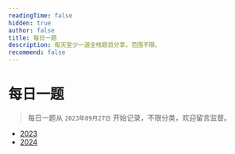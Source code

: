 ```yaml
---
readingTime: false
hidden: true
author: false
title: 每日一题
description: 每天至少一道全栈题目分享，范围不限。
recommend: false
---
```


# 每日一题

> 每日一题从 `2023年09月27日` 开始记录，不限分类，欢迎留言监督。

- [2023](./2023/)
- [2024](./2024/)
